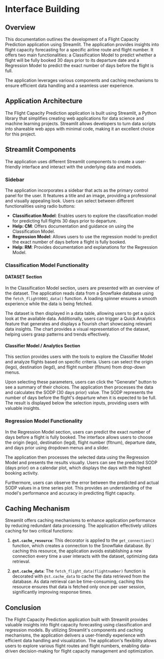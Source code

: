 # Interface Building

## Overview

This documentation outlines the development of a Flight Capacity Prediction application using Streamlit. The application provides insights into flight capacity forecasting for a specific airline route and flight number. It offers two main functionalities: a Classification Model to predict whether a flight will be fully booked 30 days prior to its departure date and a Regression Model to predict the exact number of days before the flight is full.

The application leverages various components and caching mechanisms to ensure efficient data handling and a seamless user experience.

## Application Architecture

The Flight Capacity Prediction application is built using Streamlit, a Python library that simplifies creating web applications for data science and machine learning projects. Streamlit allows developers to turn data scripts into shareable web apps with minimal code, making it an excellent choice for this project.

## Streamlit Components

The application uses different Streamlit components to create a user-friendly interface and interact with the underlying data and models.

### Sidebar

The application incorporates a sidebar that acts as the primary control panel for the user. It features a title and an image, providing a professional and visually appealing look. Users can select between different functionalities using radio buttons:

- **Classification Model**: Enables users to explore the classification model for predicting full flights 30 days prior to departure.
- **Help: CM**: Offers documentation and guidance on using the Classification Model.
- **Regression Model**: Allows users to use the regression model to predict the exact number of days before a flight is fully booked.
- **Help: RM**: Provides documentation and explanations for the Regression Model.

### Classification Model Functionality

#### DATASET Section

In the Classification Model section, users are presented with an overview of the dataset. The application reads data from a Snowflake database using the `fetch_flight0001_data()` function. A loading spinner ensures a smooth experience while the data is being fetched.

The dataset is then displayed in a data table, allowing users to get a quick look at the available data. Additionally, users can trigger a Quick Analytics feature that generates and displays a flourish chart showcasing relevant data insights. The chart provides a visual representation of the dataset, helping users grasp patterns and trends effectively.

#### Classifier Model / Analytics Section

This section provides users with the tools to explore the Classifier Model and analyze flights based on specific criteria. Users can select the origin (lego), destination (legd), and flight number (fltnum) from drop-down menus.

Upon selecting these parameters, users can click the "Generate" button to see a summary of their choices. The application then processes the data and calculates the SODP (30 days prior) value. The SODP represents the number of days before the flight's departure when it is expected to be full. The result is displayed below the selection inputs, providing users with valuable insights.

### Regression Model Functionality

In the Regression Model section, users can predict the exact number of days before a flight is fully booked. The interface allows users to choose the origin (lego), destination (legd), flight number (fltnum), departure date, and days prior using dropdown menus and a slider.

The application then processes the selected data using the Regression Model and presents the results visually. Users can see the predicted SODP (days prior) on a calendar plot, which displays the days with the highest booking activity.

Furthermore, users can observe the error between the predicted and actual SODP values in a time series plot. This provides an understanding of the model's performance and accuracy in predicting flight capacity.

## Caching Mechanism

Streamlit offers caching mechanisms to enhance application performance by reducing redundant data processing. The application effectively utilizes caching for two critical functions:

1. **`@st.cache_resource`**: This decorator is applied to the `get_connection()` function, which creates a connection to the Snowflake database. By caching this resource, the application avoids establishing a new connection every time a user interacts with the dataset, optimizing data retrieval.

2. **`@st.cache_data`**: The `fetch_flight_data(flightnumber)` function is decorated with `@st.cache_data` to cache the data retrieved from the database. As data retrieval can be time-consuming, caching this resource ensures that data is fetched only once per user session, significantly improving response times.

## Conclusion

The Flight Capacity Prediction application built with Streamlit provides valuable insights into flight capacity forecasting using classification and regression models. By utilizing Streamlit's components and caching mechanisms, the application delivers a user-friendly experience with efficient data handling and visualization. The application's flexibility allows users to explore various flight routes and flight numbers, enabling data-driven decision-making for flight capacity management and optimization.
